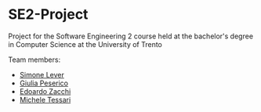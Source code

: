 # SE2-Project
Project for the Software Engineering 2 course held at the bachelor's degree in Computer Science at the University of Trento

Team members:
 
* [Simone Lever](https://github.com/LeverSimone)
* [Giulia Peserico](https://github.com/GiuliaPeserico)
* [Edoardo Zacchi](https://github.com/EdoZac)
* [Michele Tessari](https://github.com/TEXflip)